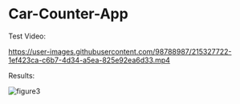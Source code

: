 # Car-Counter-App

Test Video:

https://user-images.githubusercontent.com/98788987/215327722-1ef423ca-c6b7-4d34-a5ea-825e92ea6d33.mp4

Results:

![figure3](https://user-images.githubusercontent.com/98788987/215327789-a2f78147-103b-4fbc-93cc-d26e5d71f474.png)
